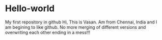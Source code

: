 # Hello-world
My first repository in github
Hi, This is Vasan. Am from Chennai, India and I am begining to like github. No more merging of different versions and overwriting each other ending in a mess!!!

